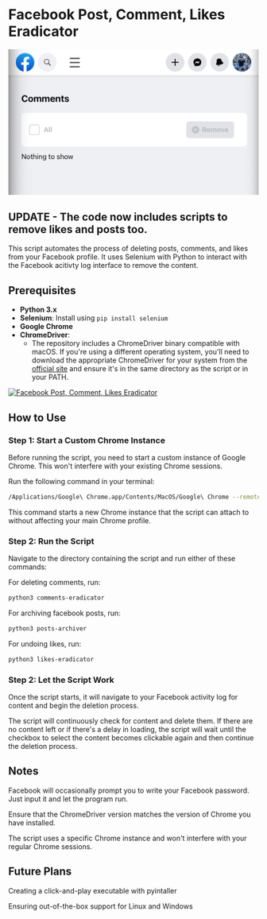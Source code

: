# Facebook Post, Comment, Likes Eradicator

![Clean Comments Inbox](Clean-comments-history.png)

## UPDATE - The code now includes scripts to remove likes and posts too. 

This script automates the process of deleting posts, comments, and likes from your Facebook profile. It uses Selenium with Python to interact with the Facebook acitivty log interface to remove the content.

## Prerequisites

- **Python 3.x**
- **Selenium**: Install using `pip install selenium`
- **Google Chrome**
- **ChromeDriver**: 
  - The repository includes a ChromeDriver binary compatible with macOS. If you're using a different operating system, you'll need to download the appropriate ChromeDriver for your system from the [official site](https://sites.google.com/a/chromium.org/chromedriver/downloads) and ensure it's in the same directory as the script or in your PATH.

[![Facebook Post, Comment, Likes Eradicator](http://img.youtube.com/vi/aj2dyRZypek/0.jpg)](https://youtu.be/aj2dyRZypek "Facebook Post, Comment, Likes Eradicator")


## How to Use

### **Step 1: Start a Custom Chrome Instance**

Before running the script, you need to start a custom instance of Google Chrome. This won't interfere with your existing Chrome sessions.

Run the following command in your terminal:

```bash
/Applications/Google\ Chrome.app/Contents/MacOS/Google\ Chrome --remote-debugging-port=9222 --user-data-dir="/tmp/chrome_temp"
```

This command starts a new Chrome instance that the script can attach to without affecting your main Chrome profile.

### **Step 2: Run the Script**
Navigate to the directory containing the script and run either of these commands:

For deleting comments, run: 
```bash
python3 comments-eradicator

```
For archiving facebook posts, run: 
```bash
python3 posts-archiver

```

For undoing likes, run: 
```bash
python3 likes-eradicator

```

### **Step 2: Let the Script Work**

Once the script starts, it will navigate to your Facebook activity log for content and begin the deletion process. 

The script will continuously check for content and delete them. If there are no content left or if there's a delay in loading, the script will wait until the checkbox to select the content becomes clickable again and then continue the deletion process.

## **Notes**

Facebook will occasionally prompt you to write your Facebook password. Just input it and let the program run.

Ensure that the ChromeDriver version matches the version of Chrome you have installed.

The script uses a specific Chrome instance and won't interfere with your regular Chrome sessions.

## **Future Plans**

Creating a click-and-play executable with pyintaller

Ensuring out-of-the-box support for Linux and Windows
